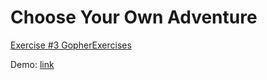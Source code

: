 # Choose Your Own Adventure

[Exercise #3 GopherExercises](https://gophercises.com/exercises/cyoa)

Demo: [link](https://peaceful-thicket-46757.herokuapp.com)